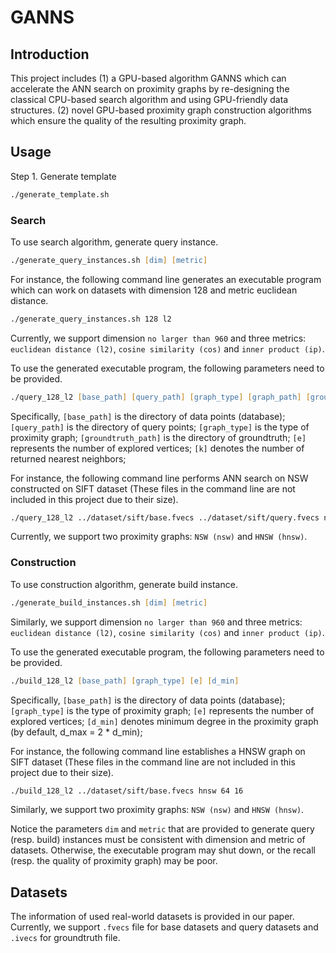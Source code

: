 # GANNS
## Introduction
This project includes (1) a GPU-based algorithm GANNS which can accelerate 
the ANN search on proximity graphs by re-designing the classical CPU-based search algorithm 
and using GPU-friendly data structures. 
(2) novel GPU-based proximity graph construction algorithms which ensure the quality of the resulting proximity graph.

## Usage
Step 1. Generate template
```zsh
./generate_template.sh
```

### Search
To use search algorithm, generate query instance.
```zsh
./generate_query_instances.sh [dim] [metric]
```
For instance, the following command line generates an executable program which can work on datasets with dimension 128 and metric euclidean distance. 
```zsh
./generate_query_instances.sh 128 l2
```
Currently, we support dimension ```no larger than 960``` and three metrics: ```euclidean distance (l2)```, ```cosine similarity (cos)``` and ```inner product (ip)```.

To use the generated executable program, the following parameters need to be provided.
```zsh
./query_128_l2 [base_path] [query_path] [graph_type] [graph_path] [groundtruth_path] [e] [k]
```
Specifically, ```[base_path]``` is the directory of data points (database); ```[query_path]``` is the directory of query points; ```[graph_type]``` is the type of proximity graph; 
```[groundtruth_path]``` is the directory of groundtruth; ```[e]``` represents the number of explored vertices; ```[k]``` denotes the number of returned nearest neighbors;

For instance, the following command line performs ANN search on NSW constructed on SIFT dataset 
(These files in the command line are not included in this project due to their size).
```zsh
./query_128_l2 ../dataset/sift/base.fvecs ../dataset/sift/query.fvecs nsw ../dataset/sift/base.fvecs_64_16.nsw ../dataset/sift/groundtruth.ivecs 64 10
```
Currently, we support two proximity graphs: ```NSW (nsw)``` and ```HNSW (hnsw)```.

### Construction
To use construction algorithm, generate build instance.
```zsh
./generate_build_instances.sh [dim] [metric]
```
Similarly, we support dimension ```no larger than 960``` and three metrics: ```euclidean distance (l2)```, ```cosine similarity (cos)``` and ```inner product (ip)```.

To use the generated executable program, the following parameters need to be provided.
```zsh
./build_128_l2 [base_path] [graph_type] [e] [d_min]
```
Specifically, ```[base_path]``` is the directory of data points (database); ```[graph_type]``` is the type of proximity graph; 
```[e]``` represents the number of explored vertices; ```[d_min]``` denotes minimum degree in the proximity graph (by default, d_max = 2 * d_min);

For instance, the following command line establishes a HNSW graph on SIFT dataset 
(These files in the command line are not included in this project due to their size).
```zsh
./build_128_l2 ../dataset/sift/base.fvecs hnsw 64 16
```
Similarly, we support two proximity graphs: ```NSW (nsw)``` and ```HNSW (hnsw)```.

Notice the parameters ```dim``` and ```metric``` that are provided to generate query (resp. build) instances must be consistent with dimension and metric of datasets. 
Otherwise, the executable program may shut down, or the recall (resp. the quality of proximity graph) may be poor.

## Datasets
The information of used real-world datasets is provided in our paper. Currently, we support ```.fvecs``` file for base datasets and query datasets 
and ```.ivecs``` for groundtruth file.
